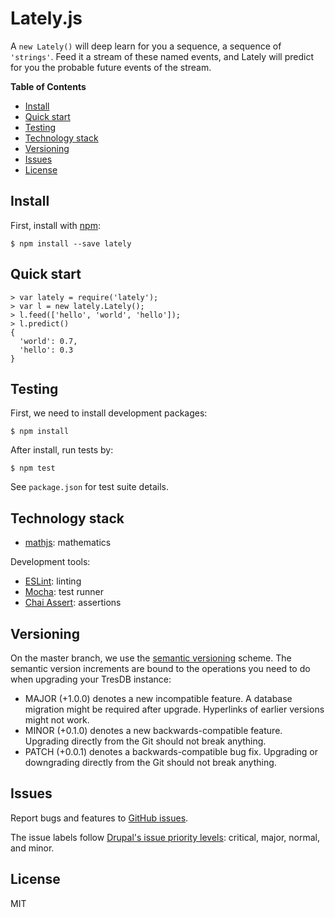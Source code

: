 # Lately.js

A `new Lately()` will deep learn for you a sequence, a sequence of `'strings'`. Feed it a stream of these named events, and Lately will predict for you the probable future events of the stream.

**Table of Contents**

- [Install](#install)
- [Quick start](#quick-start)
- [Testing](#testing)
- [Technology stack](#technology-stack)
- [Versioning](#versioning)
- [Issues](#issues)
- [License](#license)


## Install

First, install with [npm](https://www.npmjs.com/package/lately):

    $ npm install --save lately



## Quick start

    > var lately = require('lately');
    > var l = new lately.Lately();
    > l.feed(['hello', 'world', 'hello']);
    > l.predict()
    {
      'world': 0.7,
      'hello': 0.3
    }


## Testing

First, we need to install development packages:

    $ npm install

After install, run tests by:

    $ npm test

See `package.json` for test suite details.



## Technology stack

- [mathjs](http://mathjs.org/): mathematics

Development tools:

- [ESLint](http://eslint.org/): linting
- [Mocha](https://mochajs.org/): test runner
- [Chai Assert](http://chaijs.com/api/assert/): assertions



## Versioning

On the master branch, we use the [semantic versioning](http://semver.org/) scheme. The semantic version increments are bound to the operations you need to do when upgrading your TresDB instance:

- MAJOR (+1.0.0) denotes a new incompatible feature. A database migration might be required after upgrade. Hyperlinks of earlier versions might not work.
- MINOR (+0.1.0) denotes a new backwards-compatible feature. Upgrading directly from the Git should not break anything.
- PATCH (+0.0.1) denotes a backwards-compatible bug fix. Upgrading or downgrading directly from the Git should not break anything.


## Issues

Report bugs and features to [GitHub issues](https://github.com/axelpale/lately/issues).

The issue labels follow [Drupal's issue priority levels](https://www.drupal.org/core/issue-priority): critical, major, normal, and minor.


## License

MIT
